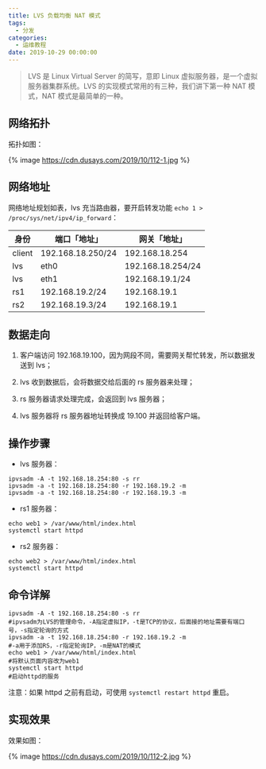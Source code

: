 ```yaml
---
title: LVS 负载均衡 NAT 模式
tags:
  - 分发
categories:
  - 运维教程
date: 2019-10-29 00:00:00
---
```


> LVS 是 Linux Virtual Server 的简写，意即 Linux 虚拟服务器，是一个虚拟服务器集群系统。LVS 的实现模式常用的有三种，我们讲下第一种 NAT 模式，NAT 模式是最简单的一种。

<!-- more -->

## 网络拓扑

拓扑如图：

{% image https://cdn.dusays.com/2019/10/112-1.jpg %}

## 网络地址

网络地址规划如表，lvs 充当路由器，要开启转发功能 `echo 1 > /proc/sys/net/ipv4/ip_forward`：

| 身份 | 端口「地址」 | 网关「地址」 |
| - | - | - |
| client | 192.168.18.250/24 | 192.168.18.254 |
| lvs | eth0 | 192.168.18.254/24 |
| lvs | eth1 | 192.168.19.1/24 |
| rs1 | 192.168.19.2/24 | 192.168.19.1 |
| rs2 | 192.168.19.3/24 | 192.168.19.1 |



## 数据走向

1. 客户端访问 192.168.19.100，因为网段不同，需要网关帮忙转发，所以数据发送到 lvs；

2. lvs 收到数据后，会将数据交给后面的 rs 服务器来处理；

3. rs 服务器请求处理完成，会返回到 lvs 服务器；

4. lvs 服务器将 rs 服务器地址转换成 19.100 并返回给客户端。

## 操作步骤

* lvs 服务器：

```
ipvsadm -A -t 192.168.18.254:80 -s rr
ipvsadm -a -t 192.168.18.254:80 -r 192.168.19.2 -m
ipvsadm -a -t 192.168.18.254:80 -r 192.168.19.3 -m
```

* rs1 服务器：

```
echo web1 > /var/www/html/index.html
systemctl start httpd 
```

* rs2 服务器：

```
echo web2 > /var/www/html/index.html
systemctl start httpd 
```

## 命令详解

```
ipvsadm -A -t 192.168.18.254:80 -s rr  
#ipvsadm为LVS的管理命令，-A指定虚拟IP，-t是TCP的协议，后面接的地址需要有端口号，-s指定轮询的方式  
ipvsadm -a -t 192.168.18.254:80 -r 192.168.19.2 -m  
#-a用于添加RS，-r指定轮询IP，-m是NAT的模式  
echo web1 > /var/www/html/index.html  
#将默认页面内容改为web1  
systemctl start httpd  
#启动httpd的服务  
```

注意：如果 httpd 之前有启动，可使用 `systemctl restart httpd` 重启。

## 实现效果

效果如图：

{% image https://cdn.dusays.com/2019/10/112-2.jpg %}
